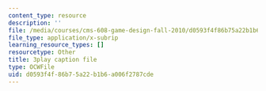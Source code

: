 ```yaml
---
content_type: resource
description: ''
file: /media/courses/cms-608-game-design-fall-2010/d0593f4f86b75a22b1b6a006f2787cde_68562.vtt
file_type: application/x-subrip
learning_resource_types: []
resourcetype: Other
title: 3play caption file
type: OCWFile
uid: d0593f4f-86b7-5a22-b1b6-a006f2787cde
---
```

